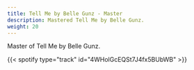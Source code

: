 ```yaml
---
title: Tell Me by Belle Gunz - Master 
description: Mastered Tell Me by Belle Gunz.
weight: 20
---
```

Master of Tell Me by Belle Gunz.

{{< spotify type="track" id="4WHolGcEQSt7J4fx5BUbWB" >}}